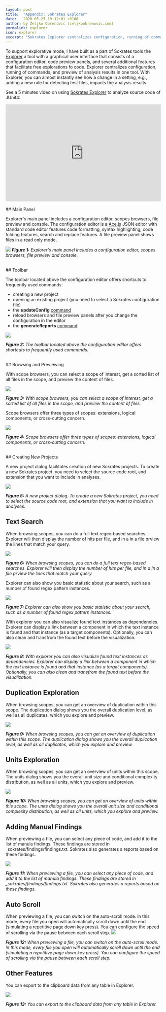 ```yaml
---
layout: post
title:  "Appendix: Sokrates Explorer"
date:   2020-05-25 19:12:01 +0100
author: by Željko Obrenović (zeljkoobrenovic.com)
permalink: explorer
icon: explorer
excerpt: "Sokrates Explorer centralizes configuration, running of commands, and preview of analysis results in one tool. Explorer has a graphical user interface with a configuration editor, code preview panels, and several additional features that facilitate free exploration of code. With Explorer, you can almost instantly see how a change in a setting, e.g., adding a new rule for detecting test files, impacts the analysis results."
---
```


To support explorative mode, I have built as a part of Sokrates tools the [Explorer](explorer) a tool with a graphical user interface that consists of a configuration editor, code preview panels, and several additional features that facilitate free explorations fo code. Explorer centralizes configuration, running of commands, and preview of analysis results in one tool. With Explorer, you can almost instantly see how a change in a setting, e.g., adding a new rule for detecting test files, impacts the analysis results.


See a 5 minutes video on using [Sokrates Explorer](explorer) to analyze source code of JUnit4:


<iframe allow="accelerometer; autoplay; encrypted-media; gyroscope; picture-in-picture" allowfullscreen="" frameborder="0" height="315" src="https://www.youtube.com/embed/kdLcUEqGXl0" style="max-width: 1024px" width="100%"></iframe>

<br/>
<br/>
## Main Panel

Explorer's main panel includes a configuration editor, scopes browsers, file preview and console. The configuration editor is a [Ace.js](https://ace.c9.io/) JSON editor with standard code editor features code formatting, syntax highlighting, code folding features, search and replace features. A file preview panel shows files in a read only mode.

![](assets/images/sokrates/explorer.png)
***Figure 1:** Explorer's main panel includes a configuration editor, scopes browsers, file preview and console.*

<br/>
## Toolbar

The toolbar located above the configuration editor offers shortcuts to frequently used commands:
* creating a new project
* opening an existing project (you need to select a Sokrates configuration file)
* the **updateConfig** [command](cli)
* reload browsers and file preview panels after you change the configuration in the editor
* the **generateReports** [command](cli)

![](assets/images/sokrates/explorer-config-editor.png)


***Figure 2:** The toolbar located above the configuration editor offers shortcuts to frequently used commands.*

<br/>
## Browsing and Previewing

With scope browsers, you can select a scope of interest, get a sorted list of all files in the scope, and preview the content of files.

![](assets/images/sokrates/explorer-browsing.png)

***Figure 3:** With scope browsers, you can select a scope of interest, get a sorted list of all files in the scope, and preview the content of files.*


Scope browsers offer three types of scopes: extensions, logical components, or cross-cutting concern.

![](assets/images/sokrates/explorer-browsing-scopes.png)

***Figure 4:** Scope browsers offer three types of scopes: extensions, logical components, or cross-cutting concern.*


<br/>
## Creating New Projects

A new project dialog facilitates creation of new Sokrates projects. To create a new Sokrates project, you need to select the source code root, and extension that you want to include in analyses.

![](assets/images/sokrates/explorer-new-project.png)

***Figure 5:** A new project dialog. To create a new Sokrates project, you need to select the source code root, and extension that you want to include in analyses.*

## Text Search

When browsing scopes, you can do a full text regex-based searches. Explorer will then display the number of hits per file, and in a in a file prview the lines that match your query.

![](assets/images/sokrates/explorer-search.png)

***Figure 6:** When browsing scopes, you can do a full text regex-based searches. Explorer will then display the number of hits per file, and in a in a file prview the lines that match your query.*

Explorer can also show you basic statistic about your search, such as a number of found regex pattern instances.

![](assets/images/sokrates/explorer-search-stats.png)

***Figure 7:** Explorer can also show you basic statistic about your search, such as a number of found regex pattern instances.*

With explorer you can also visualize found text instances as dependencies. Explorer can display a link between a component in which the text instance is found and that instance (as a target components). Optionally, you can also clean and transfrom the found text before the visualization.

![](assets/images/sokrates/explorer-search-dependencies.png)

***Figure 8:** With explorer you can also visualize found text instances as dependencies. Explorer can display a link between a component in which the text instance is found and that instance (as a target components). Optionally, you can also clean and transfrom the found text before the visualization.*


## Duplication Exploration

When browsing scopes, you can get an overview of duplication within this scope. The duplication dialog shows you the overall duplication level, as well as all duplicates, which you explore and preview.

![](assets/images/sokrates/explorer-duplication.png)

***Figure 9:** When browsing scopes, you can get an overview of duplication within this scope. The duplication dialog shows you the overall duplication level, as well as all duplicates, which you explore and preview.*


## Units Exploration

When browsing scopes, you can get an overview of units within this scope. The units dialog shows you the overall unit size and conditional complexity distribution, as well as all units, which you explore and preview.

![](assets/images/sokrates/explorer-units.png)

***Figure 10:** When browsing scopes, you can get an overview of units within this scope. The units dialog shows you the overall unit size and conditional complexity distribution, as well as all units, which you explore and preview.*

## Adding Manual Findings

When previewing a file, you can select any piece of code, and add it to the list of manula findings. These findings are stored in _sokrates/findings/findings.txt. Sokrates also generates a reports based on these findings.

![](assets/images/sokrates/explorer-add-finding.png)

***Figure 11:** When previewing a file, you can select any piece of code, and add it to the list of manula findings. These findings are stored in _sokrates/findings/findings.txt. Sokrates also generates a reports based on these findings.*

## Auto Scroll

When previewing a file, you can switch on the auto-scroll mode. In this mode, every file you open will automatically scroll down until the end (simulating a repetitive page down key press). You can configure the speed of scrolling via the pause between each scroll step.
![](assets/images/sokrates/explorer-auto-scroll.png)

***Figure 12:** When previewing a file, you can switch on the auto-scroll mode. In this mode, every file you open will automatically scroll down until the end (simulating a repetitive page down key press). You can configure the speed of scrolling via the pause between each scroll step.*


## Other Features

You can export to the clipboard data from any table in Explorer.

![](assets/images/sokrates/explorer-export-table-data.png)

***Figure 13:** You can export to the clipboard data from any table in Explorer.*

